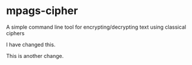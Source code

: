 # mpags-cipher
A simple command line tool for encrypting/decrypting text using classical ciphers

I have changed this.

This is another change.